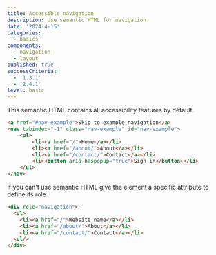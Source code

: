 ```yaml
---
title: Accessible navigation
description: Use semantic HTML for navigation.
date: '2024-4-15'
categories:
  - basics
components:
  - navigation
  - layout
published: true
successCriteria:
  - '1.3.1'
  - '2.4.1'
level: basic
---
```


This semantic HTML contains all accessibility features by default.

```html
<a href="#nav-example">Skip to example navigation</a>
<nav tabindex="-1" class="nav-example" id="nav-example">
	<ul>
		<li><a href="/">Home</a></li>
		<li><a href="/about/">About</a></li>
		<li><a href="/contact/">Contact</a></li>
		<li><button aria-haspopup="true">Sign in</button></li>
	</ul>
</nav>
```

If you can't use semantic HTML give the element a specific attribute to define its role

```html
<div role="navigation">
  <ul>
    <li><a href="/">Website name</a></li>
    <li><a href="/about/">About</a></li>
    <li><a href="/contact/">Contact</a></li>
  <ul/>
</div>
```

